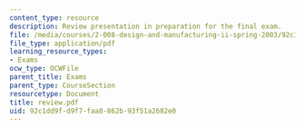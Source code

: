```yaml
---
content_type: resource
description: Review presentation in preparation for the final exam.
file: /media/courses/2-008-design-and-manufacturing-ii-spring-2003/92c1dd9fd9f7faa8862b93f51a2682e0_review.pdf
file_type: application/pdf
learning_resource_types:
- Exams
ocw_type: OCWFile
parent_title: Exams
parent_type: CourseSection
resourcetype: Document
title: review.pdf
uid: 92c1dd9f-d9f7-faa8-862b-93f51a2682e0
---
```

